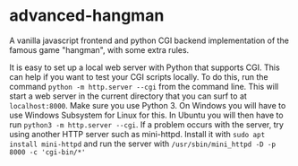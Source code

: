 # advanced-hangman
A vanilla javascript frontend and python CGI backend implementation of the famous game "hangman", with some extra rules.

It is easy to set up a local web server with Python that supports CGI.
This can help if you want to test your CGI scripts locally. To do this, run the command `python -m http.server --cgi` from the command line. This will start a web server in the current directory that you can surf to at `localhost:8000`. Make sure you use Python 3. On Windows you will have to use Windows Subsystem for Linux for this. In Ubuntu you will then have to run `python3 -m http.server --cgi`. If a problem occurs with the server, try using another HTTP server such as mini-httpd. Install it with `sudo apt install mini-httpd` and run the server with `/usr/sbin/mini_httpd -D -p 8000 -c 'cgi-bin/*'`
